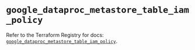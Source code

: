 # `google_dataproc_metastore_table_iam_policy`

Refer to the Terraform Registry for docs: [`google_dataproc_metastore_table_iam_policy`](https://registry.terraform.io/providers/hashicorp/google-beta/6.31.0/docs/resources/google_dataproc_metastore_table_iam_policy).
